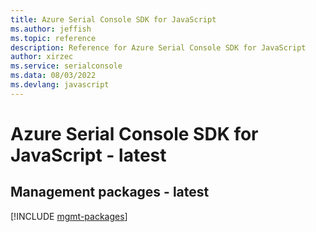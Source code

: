 ```yaml
---
title: Azure Serial Console SDK for JavaScript
ms.author: jeffish
ms.topic: reference
description: Reference for Azure Serial Console SDK for JavaScript
author: xirzec
ms.service: serialconsole
ms.data: 08/03/2022
ms.devlang: javascript
---
```

# Azure Serial Console SDK for JavaScript - latest

## Management packages - latest
[!INCLUDE [mgmt-packages](serial-console-mgmt-index.md)]